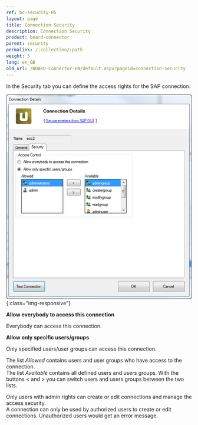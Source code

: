 ```yaml
---
ref: bc-security-05
layout: page
title: Connection Security
description: Connection Security
product: board-connector
parent: security
permalink: /:collection/:path
weight: 5
lang: en_GB
old_url: /BOARD-Connector-EN/default.aspx?pageid=connection-security
---
```


In the Security tab you can define the access rights for the SAP connection. 

![Connection-Security](/img/content/Connection-Security.jpg){:class="img-responsive"}           

**Allow everybody to access this connection**

Everybody can access this connection.

**Allow only specific users/groups**

Only specified users/user groups can access this connection.

The list *Allowed* contains users and user groups who have access to the connection. <br>
The list *Available* contains all defined users and users groups. With the buttons < and > you can switch users and users groups between the two lists. 

Only users with admin rights can create or edit connections and manage the access security. <br>
A connection can only be used by authorized users to create or edit connections. Unauthorized users would get an error message.